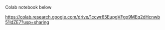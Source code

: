 Colab notebook below

https://colab.research.google.com/drive/1ccwr65EupgVFgo9MEq2dHcnwb51ldZE7?usp=sharing

